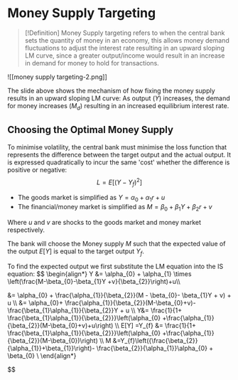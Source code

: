 # Money Supply Targeting

>[!Definition]
>Money Supply targeting refers to when the central bank sets the quantity of money in an economy, this allows money demand fluctuations to adjust the interest rate resulting in an upward sloping LM curve, since a greater output/income would result in an increase in demand for money to hold for transactions. 

![[money supply targeting-2.png]]

The slide above shows the mechanism of how fixing the money supply results in an upward sloping LM curve: As output $(Y)$ increases, the demand for money increases $(M_{d})$ resulting in an increased equilibrium interest rate.

## Choosing the Optimal Money Supply
To minimise volatility, the central bank must minimise the loss function that represents the difference between the target output and the actual output. It is expressed quadratically to incur the same 'cost' whether the difference is positive or negative:
$$L=E\left[(Y-Y_{f})^{2}\right]$$



- The goods market is simplified as $Y=\alpha_{0} + \alpha_{1}r + u$ 
- The financial/money market is simplified as $M=\beta_{0}+\beta_{1}Y+\beta_{2}r + v$ 

Where $u$ and $v$ are shocks to the goods market and money market respectively.

The bank will choose the Money supply $M$ such that the expected value of the output $E[Y]$ is equal to the target output $Y_{f}$. 

To find the expected output we first substitute the LM equation into the IS equation: $$
\begin{align*}
Y &= \alpha_{0} + \alpha_{1} \times \left(\frac{M-\beta_{0}-\beta_{1}Y +v}{\beta_{2}}\right)+u\\\\

&= \alpha_{0} + \frac{\alpha_{1}}{\beta_{2}}(M - \beta_{0}- \beta_{1}Y + v) + u \\\\
&= \alpha_{0}+ \frac{\alpha_{1}}{\beta_{2}}(M-\beta_{0}+v)- \frac{\beta_{1}\alpha_{1}}{\beta_{2}}Y + u \\\\
Y&= \frac{1}{1+ \frac{\beta_{1}\alpha_{1}}{\beta_{2}}}\left(\alpha_{0} +\frac{\alpha_{1}}{\beta_{2}}(M-\beta_{0}+v)+u\right) \\\\
E[Y] =Y_{f} &= \frac{1}{1+ \frac{\beta_{1}\alpha_{1}}{\beta_{2}}}\left(\alpha_{0} +\frac{\alpha_{1}}{\beta_{2}}(M-\beta_{0})\right) \\\\
M &=Y_{f}\left({\frac{\beta_{2}}{\alpha_{1}}+\beta_{1}}\right)- \frac{\beta_{2}}{\alpha_{1}}\alpha_{0} + \beta_{0} \\
\end{align*}

$$




